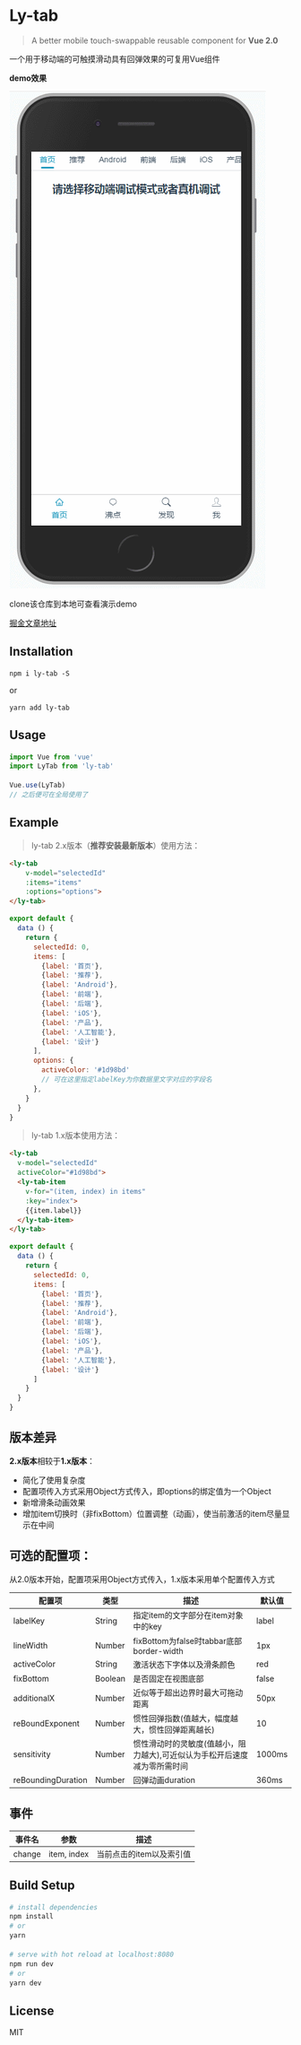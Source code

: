 
# Ly-tab

> A better mobile touch-swappable reusable component for **Vue 2.0**

 一个用于移动端的可触摸滑动具有回弹效果的可复用Vue组件
 
 **demo效果**
 
 ![image](https://raw.githubusercontent.com/ScoutYin/Image-Resource/master/images/ly-tab/ly-tab2.0.0.gif)
 
 clone该仓库到本地可查看演示demo
 
 [掘金文章地址](https://juejin.im/post/5a9a48a55188255584536f75)

## Installation
```shell
npm i ly-tab -S

```
or
```shell
yarn add ly-tab

```

## Usage

```javascript
import Vue from 'vue'
import LyTab from 'ly-tab'

Vue.use(LyTab)
// 之后便可在全局使用了
```

## Example

> ly-tab 2.x版本（**推荐安装最新版本**）使用方法：

```html
<ly-tab
    v-model="selectedId"
    :items="items"
    :options="options">
</ly-tab>
```

```javascript
export default {
  data () {
    return {
      selectedId: 0,
      items: [
        {label: '首页'},
        {label: '推荐'},
        {label: 'Android'},
        {label: '前端'},
        {label: '后端'},
        {label: 'iOS'},
        {label: '产品'},
        {label: '人工智能'},
        {label: '设计'}
      ],
      options: {
        activeColor: '#1d98bd'
        // 可在这里指定labelKey为你数据里文字对应的字段名
      },
    }
  }
}
```

> ly-tab 1.x版本使用方法：

```html
<ly-tab
  v-model="selectedId"
  activeColor="#1d98bd">
  <ly-tab-item
    v-for="(item, index) in items"
    :key="index">
    {{item.label}}
  </ly-tab-item>
</ly-tab>
```
```javascript
export default {
  data () {
    return {
      selectedId: 0,
      items: [
        {label: '首页'},
        {label: '推荐'},
        {label: 'Android'},
        {label: '前端'},
        {label: '后端'},
        {label: 'iOS'},
        {label: '产品'},
        {label: '人工智能'},
        {label: '设计'}
      ]
    }
  }
}
```

## 版本差异

**2.x版本**相较于**1.x版本**：

- 简化了使用复杂度
- 配置项传入方式采用Object方式传入，即options的绑定值为一个Object
- 新增滑条动画效果
- 增加item切换时（非fixBottom）位置调整（动画），使当前激活的item尽量显示在中间

## 可选的配置项：

从2.0版本开始，配置项采用Object方式传入，1.x版本采用单个配置传入方式

 配置项 | 类型 | 描述 | 默认值 
--------|---------|-------|-----
 labelKey | String | 指定item的文字部分在item对象中的key | label 
 lineWidth | Number | fixBottom为false时tabbar底部border-width | 1px 
 activeColor | String | 激活状态下字体以及滑条颜色 | red 
 fixBottom | Boolean | 是否固定在视图底部 | false 
 additionalX | Number | 近似等于超出边界时最大可拖动距离 | 50px 
 reBoundExponent | Number | 惯性回弹指数(值越大，幅度越大，惯性回弹距离越长) | 10 
 sensitivity | Number | 惯性滑动时的灵敏度(值越小，阻力越大),可近似认为手松开后速度减为零所需时间 | 1000ms 
 reBoundingDuration | Number | 回弹动画duration | 360ms 


## 事件

 事件名 | 参数 | 描述 
 --------|---------|---------
 change | item, index | 当前点击的item以及索引值

## Build Setup

```bash
# install dependencies
npm install
# or
yarn

# serve with hot reload at localhost:8080
npm run dev
# or
yarn dev

```


## License
MIT